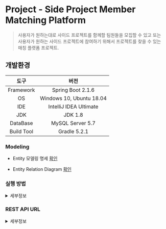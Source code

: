 Project - Side Project Member Matching Platform
===

> 사용자가 원하는대로 사이드 프로젝트를 함께할 팀원들을 모집할 수 있고 또는 사용자가 원하는 사이드 프로젝트에 참여하기 위해서 프로젝트를 찾을 수 있는 매칭 플랫폼 프로젝트. 

## 개발환경

|도구|버전|
|:---:|:---:|
| Framework |Spring Boot 2.1.6 |
| OS |Windows 10, Ubuntu 18.04|
|IDE |IntelliJ IDEA Ultimate |
|JDK |JDK 1.8|
|DataBase |MySQL Server 5.7|
|Build Tool |Gradle 5.2.1|

### Modeling

* Entity 모델링 명세 [확인](https://docs.google.com/spreadsheets/d/1kbpWNSX8oapVMX6U6IQtt3sRyn1DrJNmXETlUz-EkQg/edit#gid=0)


* Entity Relation Diagram [확인](https://drive.google.com/file/d/1tmBT3GAL3OIpRocH-hIGdo70-vzptTSo/view)

### 실행 방법
<details><summary>세부정보</summary>

* 준비사항.
    
    * Gradle or IntelliJ IDEA

    * JDK (>= 1.8)

    * Spring Boot (>= 2.x)

* 저장소를 `clone`

    ```bash
    $ git clone https://github.com/perfect-matching/perfectmatching-backend.git
    ```

* 프로젝트 내 Project-Matching\src\main\resources 경로에 `application.yml` 생성.

    * 밑의 양식대로 내용을 채운 뒤, `application.yml`에 삽입.
    <br>

    ```yml
    spring:
        datasource:
            url: jdbc:mysql://localhost/본인_DB
            username: 본인_DB_User
            password: 본인_DB_User_Password
            driver-class-name: com.mysql.jdbc.Driver
        jpa:
            hibernate:
                ddl-auto: create

        data:
            web:
                pageable:
                    page-parameter: offset
    ```

* IntelliJ IDEA(>= 2018.3)에서 해당 프로젝트를 `Open`

    * 또는 터미널을 열어서 프로젝트 경로에 진입해서 다음 명령어를 실행.

    * Windows 10

        ```bash
        $ gradlew bootRun
        ```

    * Ubuntu 18.04

        ```
        $ ./gradlew bootRun
        ```

</details>

### REST API URL
<details><summary>세부정보</summary>

* 서버 URL
        
    * `https://donghun-dev.kro.kr:8083`

* GET

    |URI(자원)| HTTP(행위) | 기능(표현) |
    |:---:|:---:|:---:| 
    | `/api/projects` | [GET](https://donghun-dev.kro.kr:8083/api/projects) | DB에 있는 Project를 가져오기 위한 api |
    | `/api/projects?offset={num}` | [GET](https://donghun-dev.kro.kr:8083/api/projects?offset=1) | offset에 따른 Project들을 가져오기 위한 api |
    | `/api/projects?location={name}` | [GET](https://donghun-dev.kro.kr:8083/api/projects?location=BUSAN) | location에 따른 Project들을 가져오기 위한 api |
    | `/api/projects?location={name}&offset={num}` | [GET](https://donghun-dev.kro.kr:8083/api/projects?location=BUSAN&offset=1) | location과 offset에 따른 Project들을 가져오기 위한 api |
    | `/api/projects?position={name}` | GET | position에 따른 Project들을 가져오기 위한 api |
    | `/api/projects?position={name}&offset={num}` | GET | position과 offset에 따른 Project들을 가져오기 위한 api |
    | `/api/projects?position={name}&location={name}` | GET | position과 location에 따른 Project들을 가져오기 위한 api |
    | `/api/projects?location={name}&position&offset={num}` | GET | location과 postion 그리고 offset에 따른 Project들을 가져오기 위한 api |
    | `/api/project/{idx}` | [GET](https://donghun-dev.kro.kr:8083/api/project/1) | idx에 따른 Project의 정보를 가져오기 위한 api |
    | `/api/project/{idx}/comments` | [GET](https://donghun-dev.kro.kr:8083/api/project/1/comments) | Project에 따른 Comment들을 가져오기 위한 api |
    | `/api/project/{idx}/members` | [GET](https://donghun-dev.kro.kr:8083/api/project/1/members) | Project에 참여중인 맴버들의 정보를 가져오기 위한 api |
    | `/api/project/{idx}/tags` | [GET](https://donghun-dev.kro.kr:8083/api/project/1/tags) | Project에 포함된 태그들의 정보를 가져오기 위한 api |
    | `/api/profile/{idx}` | [GET](https://donghun-dev.kro.kr:8083/api/profile/1) | idx에 따른 User의 프로필 정보를 가져오기 위한 api |
    | `/api/profile/{idx}/skills` | [GET](https://donghun-dev.kro.kr:8083/api/profile/1/skills) | idx에 따른 User의 프로필 정보 중 스킬 정보를 가져오기 위한 api |
    | `/api/profile/{idx}/projects` | [GET](https://donghun-dev.kro.kr:8083/api/profile/1/projects) | idx에 따른 User의 진행중인 프로젝트 정보를 가져오기 위한 api |
    | `/api/profile/{idx}/doneProjects` | [GET](https://donghun-dev.kro.kr:8083/api/profile/1/doneprojects) | idx에 따른 User의 진행했던 프로젝트 정보를 가져오기 위한 api |
    | `/api/comment/{idx}` | [GET](https://donghun-dev.kro.kr:8083/api/comment/1) | idx에 따른 Comment의 정보를 가져오기 위한 api |
    | `/api/doneproject/{idx}` | [GET](https://donghun-dev.kro.kr:8083/api/doneproject/1) | idx에 따른 DoneProject를 가져오기 위한 api |
    | `/api/doneproject/{idx}/usedskills` | [GET](https://donghun-dev.kro.kr:8083/api/doneproject/1/usedskills) | DoneProject에 포함된 태그들의 정보를 가져오기 위한 api |
    | `/api/tag/{idx}` | [GET](https://donghun-dev.kro.kr:8083/api/tag/1/) | idx에 따른 Tag를 가져오기 위한 api |
    | `/api/userskill/{idx}` | [GET](https://donghun-dev.kro.kr:8083/api/userskill/1/) | idx에 따른 UserSkill을 가져오기 위한 api |
    | `/api/usedskill/{idx}` | [GET](https://donghun-dev.kro.kr:8083/api/usedskill/1/) | idx에 따른 UsedSkill을 가져오기 위한 api |

* POST

    |URI(자원)| HTTP(행위) | 기능(표현) |
    |:---:|:---:|:---:| 
    | `/api/project` | POST | Project를 생성하기 위한 요청 api |

* PUT

    |URI(자원)| HTTP(행위) | 기능(표현) |
    |:---:|:---:|:---:| 
    | `/api/project/{idx}` | PUT | Project의 idx에 따라 Project를 수정하기 위한 api |

* DELETE
    
    |URI(자원)| HTTP(행위) | 기능(표현) |
    |:---:|:---:|:---:| 
    | `/api/project/{idx}` | DELETE | Project의 idx에 따라 Projet를 삭제하기 위한 api |

</details>
